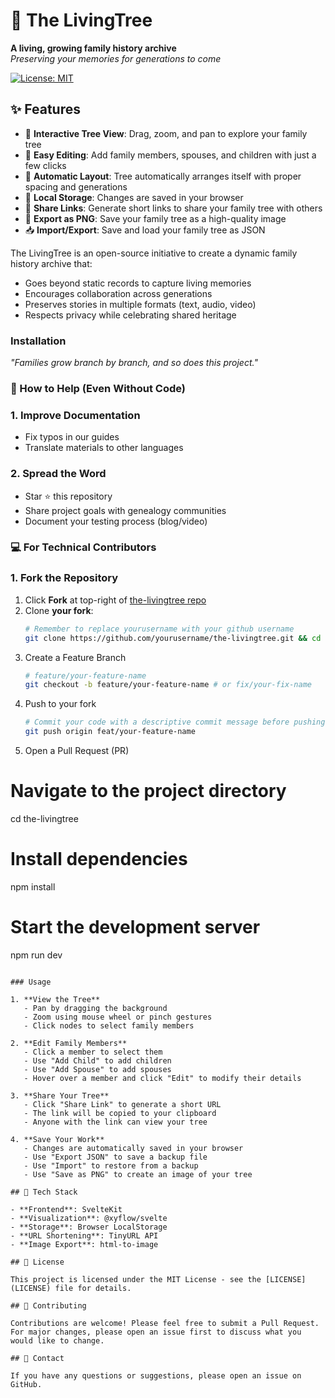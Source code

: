 # 🌳 The LivingTree

**A living, growing family history archive**  
*Preserving your memories for generations to come*

[![License: MIT](https://img.shields.io/badge/License-MIT-green.svg)](LICENSE)

## ✨ Features

- 🎯 **Interactive Tree View**: Drag, zoom, and pan to explore your family tree
- 👥 **Easy Editing**: Add family members, spouses, and children with just a few clicks
- 🔄 **Automatic Layout**: Tree automatically arranges itself with proper spacing and generations
- 💾 **Local Storage**: Changes are saved in your browser
- 🔗 **Share Links**: Generate short links to share your family tree with others
- 📸 **Export as PNG**: Save your family tree as a high-quality image
- 📥 **Import/Export**: Save and load your family tree as JSON

The LivingTree is an open-source initiative to create a dynamic family history archive that:
- Goes beyond static records to capture living memories
- Encourages collaboration across generations
- Preserves stories in multiple formats (text, audio, video)
- Respects privacy while celebrating shared heritage

### Installation

*"Families grow branch by branch, and so does this project."*

### 🍃 How to Help (Even Without Code)

### 1. Improve Documentation
- Fix typos in our guides
- Translate materials to other languages

### 2. Spread the Word
- Star ⭐ this repository
- Share project goals with genealogy communities
- Document your testing process (blog/video)

### 💻 For Technical Contributors

### 1. Fork the Repository
1. Click **Fork** at top-right of [the-livingtree repo](https://github.com/yourusername/the-livingtree)
2. Clone **your fork**:
    ```bash
    # Remember to replace yourusername with your github username
    git clone https://github.com/yourusername/the-livingtree.git && cd the-livingtree
    ```
3. Create a Feature Branch
    ```bash
    # feature/your-feature-name
    git checkout -b feature/your-feature-name # or fix/your-fix-name
    ```
4. Push to your fork
    ```bash
    # Commit your code with a descriptive commit message before pushing
    git push origin feat/your-feature-name
    ```
5. Open a Pull Request (PR)

# Navigate to the project directory
cd the-livingtree

# Install dependencies
npm install

# Start the development server
npm run dev
```

### Usage

1. **View the Tree**
   - Pan by dragging the background
   - Zoom using mouse wheel or pinch gestures
   - Click nodes to select family members

2. **Edit Family Members**
   - Click a member to select them
   - Use "Add Child" to add children
   - Use "Add Spouse" to add spouses
   - Hover over a member and click "Edit" to modify their details

3. **Share Your Tree**
   - Click "Share Link" to generate a short URL
   - The link will be copied to your clipboard
   - Anyone with the link can view your tree

4. **Save Your Work**
   - Changes are automatically saved in your browser
   - Use "Export JSON" to save a backup file
   - Use "Import" to restore from a backup
   - Use "Save as PNG" to create an image of your tree

## 🧩 Tech Stack

- **Frontend**: SvelteKit
- **Visualization**: @xyflow/svelte
- **Storage**: Browser LocalStorage
- **URL Shortening**: TinyURL API
- **Image Export**: html-to-image

## 📜 License

This project is licensed under the MIT License - see the [LICENSE](LICENSE) file for details.

## 🤝 Contributing

Contributions are welcome! Please feel free to submit a Pull Request. For major changes, please open an issue first to discuss what you would like to change.

## 💬 Contact

If you have any questions or suggestions, please open an issue on GitHub.

